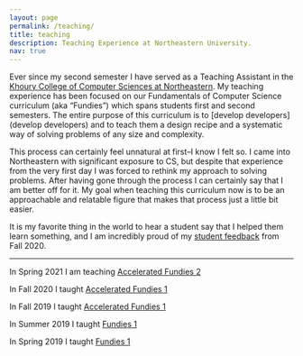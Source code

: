```yaml
---
layout: page
permalink: /teaching/
title: teaching
description: Teaching Experience at Northeastern University.
nav: true
---
```


Ever since my second semester I have served as a Teaching Assistant in the [Khoury College of Computer Sciences at Northeastern](https://www.khoury.northeastern.edu/). My teaching experience has been focused on our Fundamentals of Computer Science curriculum (aka “Fundies”) which spans students first and second semesters. The entire purpose of this curriculum is to [develop developers](develop developers) and to teach them a design recipe and a systematic way of solving problems of any size and complexity.

This process can certainly feel unnatural at first–I know I felt so. I came into Northeastern with significant exposure to CS, but despite that experience from the very first day I was forced to rethink my approach to solving problems. After having gone through the process I can certainly say that I am better off for it. My goal when teaching this curriculum now is to be an approachable and relatable figure that makes that process just a little bit easier.

It is my favorite thing in the world to hear a student say that I helped them learn something, and I am incredibly proud of my [student feedback](http://cameronbracco.com/assets/pdf/fall2020_student_feedback.pdf) from Fall 2020.

---

In Spring 2021 I am teaching [Accelerated Fundies 2](https://course.ccs.neu.edu/cs2510a/)

In Fall 2020 I taught [Accelerated Fundies 1](https://course.ccs.neu.edu/cs2500accel/)

In Fall 2019 I taught [Accelerated Fundies 1](https://course.ccs.neu.edu/cs2500accelf19/)

In Summer 2019 I taught [Fundies 1](https://course.ccs.neu.edu/cs2500su19/)

In Spring 2019 I taught [Fundies 1](https://course.ccs.neu.edu/cs2500sp19/)
